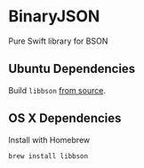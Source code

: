 # BinaryJSON
Pure Swift library for BSON

## Ubuntu Dependencies

Build ```libbson``` [from source](https://github.com/mongodb/libbson).


## OS X Dependencies

Install with Homebrew

```brew install libbson```